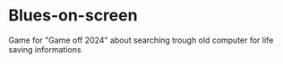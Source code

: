 # Blues-on-screen
Game for "Game off 2024" about searching trough old computer for life saving informations
